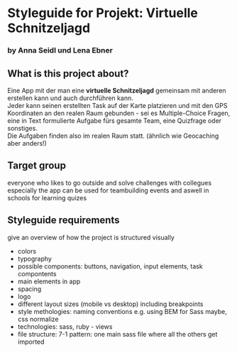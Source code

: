 # Styleguide for Projekt: Virtuelle Schnitzeljagd
### by Anna Seidl und Lena Ebner 
  
## What is this project about?
Eine App mit der man eine **virtuelle Schnitzeljagd** gemeinsam mit anderen erstellen kann und auch durchführen kann.  
Jeder kann seinen erstellten Task auf der Karte platzieren und mit den GPS Koordinaten an den realen Raum gebunden - 
sei es Multiple-Choice Fragen, eine in Text formulierte Aufgabe fürs gesamte Team, eine Quizfrage oder sonstiges.   
Die Aufgaben finden also im realen Raum statt. (ähnlich wie Geocaching aber anders!)

## Target group
everyone who likes to go outside and solve challenges with collegues  
especially the app can be used for teambuilding events and aswell in schools for learning quizes

## Styleguide requirements
give an overview of how the project is structured visually
- colors
- typography
- possible components: buttons, navigation, input elements, task compontents
- main elements in app
- spacing
- logo
- different layout sizes (mobile vs desktop) including breakpoints
- style methologies: naming conventions e.g. using BEM for Sass maybe, css normalize
- technologies: sass, ruby - views
- file structure: 7-1 pattern: one main sass file where all the others get imported


